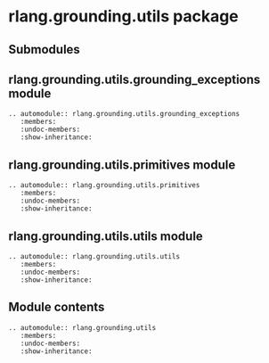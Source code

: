# rlang.grounding.utils package

## Submodules

## rlang.grounding.utils.grounding_exceptions module

```{eval-rst}
.. automodule:: rlang.grounding.utils.grounding_exceptions
   :members:
   :undoc-members:
   :show-inheritance:
```

## rlang.grounding.utils.primitives module

```{eval-rst}
.. automodule:: rlang.grounding.utils.primitives
   :members:
   :undoc-members:
   :show-inheritance:
```

## rlang.grounding.utils.utils module

```{eval-rst}
.. automodule:: rlang.grounding.utils.utils
   :members:
   :undoc-members:
   :show-inheritance:
```

## Module contents

```{eval-rst}
.. automodule:: rlang.grounding.utils
   :members:
   :undoc-members:
   :show-inheritance:
```

